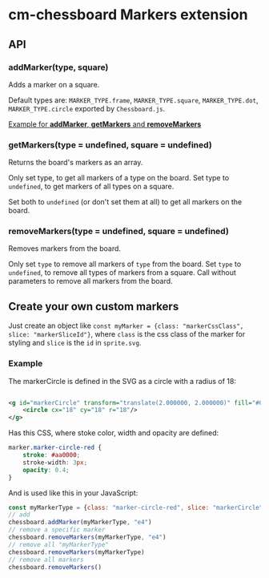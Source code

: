 # cm-chessboard Markers extension

## API

### addMarker(type, square)

Adds a marker on a square.

Default types are: `MARKER_TYPE.frame`, `MARKER_TYPE.square`, `MARKER_TYPE.dot`, `MARKER_TYPE.circle` exported
by `Chessboard.js`.

[Example for **addMarker**, **getMarkers** and
**removeMarkers**](https://shaack.com/projekte/cm-chessboard/examples/extensions/markers-extension.html)

### getMarkers(type = undefined, square = undefined)

Returns the board's markers as an array.

Only set type, to get all markers of a type on the board. Set type to `undefined`, to get markers of all types on a
square.

Set both to `undefined` (or don't set them at all) to get all markers on the board.

### removeMarkers(type = undefined, square = undefined)

Removes markers from the board.

Only set `type` to remove all markers of `type` from the board. Set `type` to `undefined`, to remove all types
of markers from a square. Call without parameters to remove all markers from the board.

## Create your own custom markers

Just create an object like `const myMarker = {class: "markerCssClass", slice: "markerSliceId"}`, where `class` is the
css class of the marker for styling and `slice` is the `id` in `sprite.svg`.

### Example

The markerCircle is defined in the SVG as a circle with a radius of 18:

```svg

<g id="markerCircle" transform="translate(2.000000, 2.000000)" fill="#000000" fill-opacity="0">
    <circle cx="18" cy="18" r="18"/>
</g>
```

Has this CSS, where stoke color, width and opacity are defined:

```css
marker.marker-circle-red {
    stroke: #aa0000;
    stroke-width: 3px;
    opacity: 0.4;
}
```

And is used like this in your JavaScript:

```js
const myMarkerType = {class: "marker-circle-red", slice: "markerCircle"}
// add
chessboard.addMarker(myMarkerType, "e4")
// remove a specific marker
chessboard.removeMarkers(myMarkerType, "e4")
// remove all "myMarkerType"
chessboard.removeMarkers(myMarkerType)
// remove all markers
chessboard.removeMarkers()
```
